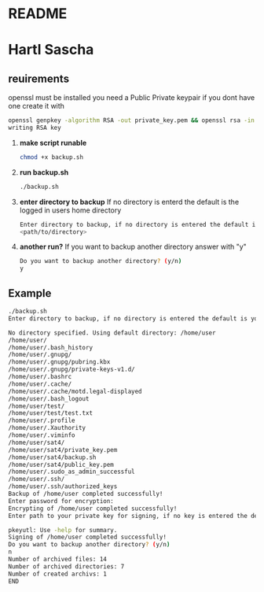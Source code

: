 # README

# Hartl Sascha

## reuirements

openssl must be installed
you need a Public Private keypair
if you dont have one create it with

```bash
openssl genpkey -algorithm RSA -out private_key.pem && openssl rsa -in private_key.pem -pubout -out public_key.pem
writing RSA key
```

1. **make script runable**
   ```bash
   chmod +x backup.sh
   ```
2. **run backup.sh**
   ```bash
   ./backup.sh
   ```
3. **enter directory to backup**
   If no directory is enterd the default is the logged in users home directory

   ```bash
   Enter directory to backup, if no directory is entered the default is your home directory
   <path/to/directory>
   ```

4. **another run?**
   If you want to backup another directory answer with "y"
   ```bash
   Do you want to backup another directory? (y/n)
   y
   ```

## Example

```bash
./backup.sh
Enter directory to backup, if no directory is entered the default is your home directory

No directory specified. Using default directory: /home/user
/home/user/
/home/user/.bash_history
/home/user/.gnupg/
/home/user/.gnupg/pubring.kbx
/home/user/.gnupg/private-keys-v1.d/
/home/user/.bashrc
/home/user/.cache/
/home/user/.cache/motd.legal-displayed
/home/user/.bash_logout
/home/user/test/
/home/user/test/test.txt
/home/user/.profile
/home/user/.Xauthority
/home/user/.viminfo
/home/user/sat4/
/home/user/sat4/private_key.pem
/home/user/sat4/backup.sh
/home/user/sat4/public_key.pem
/home/user/.sudo_as_admin_successful
/home/user/.ssh/
/home/user/.ssh/authorized_keys
Backup of /home/user completed successfully!
Enter password for encryption:
Encrypting of /home/user completed successfully!
Enter path to your private key for signing, if no key is entered the default is ./private_key.pem

pkeyutl: Use -help for summary.
Signing of /home/user completed successfully!
Do you want to backup another directory? (y/n)
n
Number of archived files: 14
Number of archived directories: 7
Number of created archivs: 1
END
```
